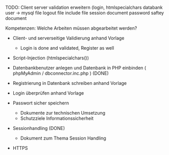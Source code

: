 TODO:
Client server validation erweitern (login, 
htmlspecialchars
databank user -> mysql file
logout file include file
session document
password saftey document



Kompetenzen:
Welche Arbeiten müssen abgearbeitet werden?
- Client- und serverseitige Validierung anhand Vorlage
	- Login is done and validated, Register as well


- Script-Injection (htmlspecialchars())


- Datenbankbenutzer anlegen und Datenbank in PHP einbinden ( phpMyAdmin / dbconnector.inc.php ) (DONE)


- Registrierung in Datenbank schreiben anhand Vorlage


- Login überprüfen anhand Vorlage


- Passwort sicher speichern
	- Dokumente zur technischen Umsetzung
	- Schutzziele Informationssicherheit


- Sessionhandling (DONE)
	- Dokument zum Thema Session Handling


- HTTPS
